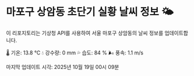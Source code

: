 
# 마포구 상암동 초단기 실황 날씨 정보 🌤️

이 리포지토리는 기상청 API를 사용하여 서울 마포구 상암동의 날씨 정보를 업데이트합니다. 

🌡️ 기온: 13.8 ℃
💧 강수량: 0 mm
💦 습도: 84 %
🌬️ 풍속: 1.1 m/s

마지막 업데이트 시각: 2025년 10월 19일 00시 09분    
